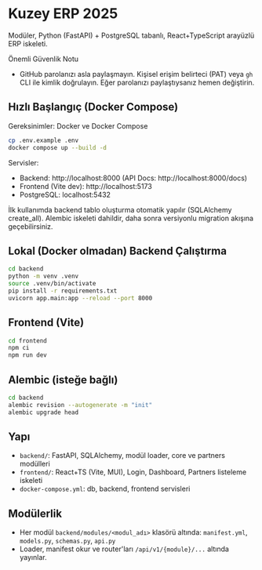 # Kuzey ERP 2025

Modüler, Python (FastAPI) + PostgreSQL tabanlı, React+TypeScript arayüzlü ERP iskeleti.

Önemli Güvenlik Notu
- GitHub parolanızı asla paylaşmayın. Kişisel erişim belirteci (PAT) veya `gh` CLI ile kimlik doğrulayın. Eğer parolanızı paylaştıysanız hemen değiştirin.

## Hızlı Başlangıç (Docker Compose)

Gereksinimler: Docker ve Docker Compose

```bash
cp .env.example .env
docker compose up --build -d
```

Servisler:
- Backend: http://localhost:8000 (API Docs: http://localhost:8000/docs)
- Frontend (Vite dev): http://localhost:5173
- PostgreSQL: localhost:5432

İlk kullanımda backend tablo oluşturma otomatik yapılır (SQLAlchemy create_all). Alembic iskeleti dahildir, daha sonra versiyonlu migration akışına geçebilirsiniz.

## Lokal (Docker olmadan) Backend Çalıştırma
```bash
cd backend
python -m venv .venv
source .venv/bin/activate
pip install -r requirements.txt
uvicorn app.main:app --reload --port 8000
```

## Frontend (Vite)
```bash
cd frontend
npm ci
npm run dev
```

## Alembic (isteğe bağlı)
```bash
cd backend
alembic revision --autogenerate -m "init"
alembic upgrade head
```

## Yapı
- `backend/`: FastAPI, SQLAlchemy, modül loader, core ve partners modülleri
- `frontend/`: React+TS (Vite, MUI), Login, Dashboard, Partners listeleme iskeleti
- `docker-compose.yml`: db, backend, frontend servisleri

## Modülerlik
- Her modül `backend/modules/<modul_adı>` klasörü altında: `manifest.yml`, `models.py`, `schemas.py`, `api.py`
- Loader, manifest okur ve router'ları `/api/v1/{module}/...` altında yayınlar.
